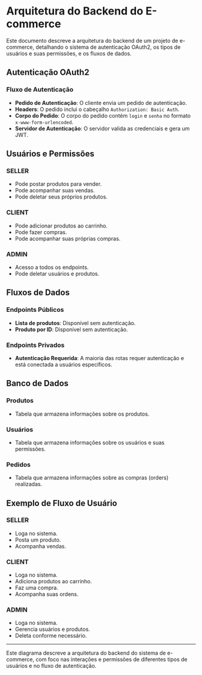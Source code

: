 # Arquitetura do Backend do E-commerce

Este documento descreve a arquitetura do backend de um projeto de e-commerce, detalhando o sistema de autenticação OAuth2, os tipos de usuários e suas permissões, e os fluxos de dados.

## Autenticação OAuth2

### Fluxo de Autenticação
- **Pedido de Autenticação**: O cliente envia um pedido de autenticação.
- **Headers**: O pedido inclui o cabeçalho `Authorization: Basic Auth`.
- **Corpo do Pedido**: O corpo do pedido contém `login` e `senha` no formato `x-www-form-urlencoded`.
- **Servidor de Autenticação**: O servidor valida as credenciais e gera um JWT.

## Usuários e Permissões

### SELLER
- Pode postar produtos para vender.
- Pode acompanhar suas vendas.
- Pode deletar seus próprios produtos.

### CLIENT
- Pode adicionar produtos ao carrinho.
- Pode fazer compras.
- Pode acompanhar suas próprias compras.

### ADMIN
- Acesso a todos os endpoints.
- Pode deletar usuários e produtos.

## Fluxos de Dados

### Endpoints Públicos
- **Lista de produtos**: Disponível sem autenticação.
- **Produto por ID**: Disponível sem autenticação.

### Endpoints Privados
- **Autenticação Requerida**: A maioria das rotas requer autenticação e está conectada a usuários específicos.

## Banco de Dados

### Produtos
- Tabela que armazena informações sobre os produtos.

### Usuários
- Tabela que armazena informações sobre os usuários e suas permissões.

### Pedidos
- Tabela que armazena informações sobre as compras (orders) realizadas.

## Exemplo de Fluxo de Usuário

### SELLER
- Loga no sistema.
- Posta um produto.
- Acompanha vendas.

### CLIENT
- Loga no sistema.
- Adiciona produtos ao carrinho.
- Faz uma compra.
- Acompanha suas ordens.

### ADMIN
- Loga no sistema.
- Gerencia usuários e produtos.
- Deleta conforme necessário.

---

Este diagrama descreve a arquitetura do backend do sistema de e-commerce, com foco nas interações e permissões de diferentes tipos de usuários e no fluxo de autenticação.
